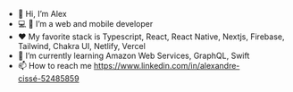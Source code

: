 - 👋 Hi, I’m Alex
- 💻 📱 I’m a web and mobile developer
- ❤ My favorite stack is Typescript, React, React Native, Nextjs, Firebase, Tailwind, Chakra UI, Netlify, Vercel
- 🌱 I’m currently learning Amazon Web Services, GraphQL, Swift
- 📫 How to reach me https://www.linkedin.com/in/alexandre-cissé-52485859

<!---
alexCoding42/alexCoding42 is a ✨ special ✨ repository because its `README.md` (this file) appears on your GitHub profile.
You can click the Preview link to take a look at your changes.
--->

